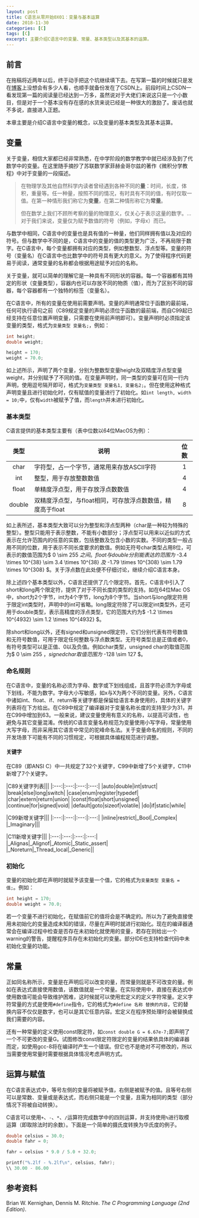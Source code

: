 ```yaml
---
layout: post
title: C语言从零开始0X01：变量与基本运算
date: 2018-11-30
categories: [C]
tags: [C]
excerpt: 主要介绍C语言中的变量、常量、基本类型以及其基本的运算。
---
```


## 前言

在拖稿将近两年以后，终于动手把这个坑继续填下去。在写第一篇的时候就只是发在[博客](http://www.ghosind.com/2016/12/29/c-getting-start)上没想会有多少人看，也顺手就备份发在了CSDN上。前段时间上CSDN一看发现第一篇的阅读量已经达到一万多，虽然说对于大佬们来说这只是一个小数目，但是对于一个基本没有存在感的水货来说已经是一种很大的激励了。废话也就不多说，直接进入正题。

本章主要是介绍C语言中变量的概念，以及变量的基本类型及其基本运算。

## 变量

关于变量，相信大家都已经非常熟悉，在中学阶段的数学教学中就已经涉及到了代数学中的变量。在这里随手摘抄了苏联数学家菲赫金哥尔兹的著作《微积分学教程》中对于变量的一段描述。

> 在物理学及其他自然科学内读者曾经遇到各种不同的**量**：时间，长度，体积，重量等。任一种量，按照不同的情况，有时具有不同的值，有时仅取一值。在第一种情形我们称它为**变量**，在第二种情形称它为**常量**。
>
> 但在数学上我们不顾所考察的量的物理意义，仅关心于表示这量的数字。...对于我们来说，变量仅为赋予数值的符号（例如，字母x）而已。

与数学中相同，C语言中的变量也是具有值的一种量，他们同样拥有值以及对应的符号。但与数学中不同的是，C语言中的变量的值的类型更为广泛，不再局限于数字。在C语言中，每个变量都拥有对应的类型，例如整数型、浮点型等。变量的符号（变量名）在C语言中也比数学中的符号具有更大的意义。为了使得程序代码更易于阅读，通常变量的名称都会根据用途赋予对应的名称。

关于变量，就可以简单的理解它是一种具有不同形状的容器。每一个容器都有其特定的形状（变量类型），容器内也可以存放不同的物质（值），而为了区别不同的容器，每个容器都有一个独特的标签（变量名）。

在C语言中，所有的变量在使用前需要声明。变量的声明通常位于函数的最前端，任何可执行语句之前（C89规定变量的声明必须位于函数的最前端，而自C99起已经支持在任意位置声明变量，只需要在使用前声明即可）。变量声明时必须指定该变量的类型，格式为`变量类型 变量名;`，例如：

```c
int height;
double weight;

height = 170;
weight = 70.0;
```

如上述所示，声明了两个变量，分别为整数型变量height及双精度浮点型变量weight，并分别赋予了不同的值。在变量声明时，同一类型的变量可在同一行内声明，使用逗号隔开即可，格式为`变量类型 变量名1, 变量名2;`。但在使用这种格式声明变量且进行初始化时，仅有赋值的变量进行了初始化。如`int length, width = 10;`中，仅有`width`被赋予了值，而`length`并未进行初始化。

### 基本类型

C语言提供的基本类型主要有（表中位数以64位MacOS为例）：

|类型|说明|位数|
|:---:|---|:--:|
|char|字符型，占一个字节，通常用来存放ASCII字符|1|
|int|整型，用于存放整数数值|4|
|float|单精度浮点型，用于存放浮点数数值|4|
|double|双精度浮点型，与float相同，可存放浮点数数值，精度高于float|8|

如上表所述，基本类型大致可以分为整型和浮点型两种（char是一种较为特殊的整型）。整型只能用于表示整数，不能有小数部分；浮点型可以用来以近似的方式表示在允许范围内的任意的实数，包括整数及包含小数的实数。不同的类型一般占用不同的位数，用于表示不同长度要求的数值。例如无符号char类型占用8位，可表示的数值范围为$ 0 \sim 255 $之间。float与double分别能表达的范围为$ -3.4 \times 10^{38} \sim 3.4 \times 10^{38} $及$ -1.79 \times 10^{308} \sim 1.79 \times 10^{308} $。关于浮点数在此处便不仔细讨论，继续介绍C语言本身。

除上述四个基本类型以外，C语言还提供了几个限定符。首先，C语言中引入了short和long两个限定符，提供了对于不同长度的类型的支持。如在64位Mac OS中，short为2个字节，int为4个字节，long为8个字节。当short与long限定符用于限定int类型时，声明中的int可省略。long限定符除了可以限定int类型外，还可用于double类型，表示高精度的浮点类型，它的范围大约为$ -1.2 \times 10^{4932} \sim 1.2 \times 10^{4932} $。

除short和long以外，还有signed和unsigned限定符，它们分别代表有符号数值和无符号数值，可用于限定任何整数与浮点数类型。无符号类型总是正值或者0，有符号类型可以是正值、0以及负值。例如char类型，unsigned char的取值范围为$ 0 \sim 255 $，signed char取值范围为$ -128 \sim 127 $。

### 命名规则

在C语言中，变量的名称必须为字母、数字或下划线组成，且首字符必须为字母或下划线，不能为数字。字母大小写敏感，如x与X为两个不同的变量。另外，C语言中诸如int、float、if、return等关键字都是保留给语言本身使用的，具体的关键字列表将在下方给出。在C89中规定了编译器对于变量名称长度的支持至少为31，并在C99中增加到63。一般来说，建议变量使用有意义的名称，以提高可读性，也避免与其它变量混淆。传统的C语言变量名称规范为变量使用小写字母，常量使用大写字母，而非采用其它语言中常见的驼峰命名法。关于变量命名的规则，不同的开发场景下可能有不同的习惯规定，可根据具体编程规范进行调整。

#### 关键字

在C89（即ANSI C）中一共规定了32个关键字，C99中新增了5个关键字，C11中新增了7个关键字。

|C89关键字列表|||
|:---:|:---:|:---:|:---:|
|auto|double|int|struct|
|break|else|long|switch|
|case|enum|register|typedef|
|char|extern|return|union|
|const|float|short|unsigned|
|continue|for|signed|void|
|default|goto|sizeof|volatile|
|do|if|static|while|

|C99新增关键字|||
|:---:|:---:|:---:|:---:|
|inline|restrict|_Bool|_Complex|
|_Imaginary|||

|C11新增关键字|||
|:---:|:---:|:---:|:---:|
|_Alignas|_Alignof|_Atomic|_Static_assert|
|_Noreturn|_Thread_local|_Generic||

### 初始化

变量的初始化即在声明时就赋予该变量一个值，它的格式为`变量类型 变量名 = 值;`。例如：

```c
int height = 170;
double weight = 70.0;
```

若一个变量不进行初始化，在赋值前它的值将会是不确定的。所以为了避免直接使用未初始化的变量造成未知的错误，尽量在声明时就进行初始化。现在的编译器通常会在编译过程中检查是否存在未初始化就使用的变量，若存在则给出一个warning的警告，提醒程序员存在未初始化的变量。部分IDE也支持检查代码中未初始化变量的功能。

## 常量

正如同名称所示，变量是在声明后可以改变的量，而常量则就是不可改变的量。例如在表达式直接使用数值，该数值就是一个常量。在实际使用中，直接在表达式中使用数值可能会导致维护困难，这时候就可以使用宏定义的定义字符常量。定义字符常量的方式是使用`#define`指令，它的格式为`#define 名称 替换的内容`，它的替换内容不仅仅是数字，也可以是其它任意内容。宏定义在程序预处理时会被替换成我们需要的内容。

还有一种常量的定义使用const限定符，如`const double G = 6.67e-7;`即声明了一个不可更改的变量G。试图修改const限定符限定的变量的结果依具体的编译器而定，如使用gcc-8将在编译时产生一个错误。但它也不是绝对不可修改的，所以当需要使用常量时需要根据具体情况考虑声明方式。

## 运算与赋值

在C语言表达式中，等号左侧的变量将被赋予值，右侧是被赋予的值。且等号右侧可以是常数、变量或是表达式，而右侧只能是一个变量，且需为相同的类型（部分情况下将被自动转换）。

C语言可以使用`+`、`-`、`*`、`/`运算符完成数学中的四则运算，并支持使用`%`进行取模运算（即取除法时的余数）。下面是一个简单的摄氏度转换为华氏度的例子。

```c
double celsius = 30.0;
double fahr = 0;

fahr = celsius * 9.0 / 5.0 + 32.0;

printf("%.2lf - %.2lf\n", celsius, fahr);
\\ 30.00 - 86.00
```

## 参考资料

Brian W. Kernighan, Dennis M. Ritchie. *The C Programming Language (2nd Edition)*.